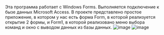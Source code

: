 Эта программа работает с Windows Forms. Выполняется подключение к бызе данных Microsoft Access.
В проекте представлено простое приложение, в котором у нас есть форма Form, в которой реализуется открытие 2 формы, и Form1, в которой реализовано меню выбора команд и окно с выводом данных из базы данных. 
![image](https://github.com/user-attachments/assets/337a3377-e373-4fd2-918f-0072104e7e1b)
![image](https://github.com/user-attachments/assets/01b86adf-184a-4db8-86b4-4c875d364dc7)

